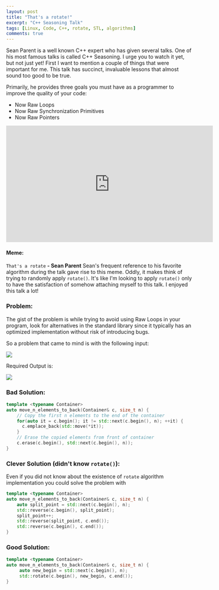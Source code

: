 ```yaml
---
layout: post
title: "That's a rotate!"
excerpt: "C++ Seasoning Talk"
tags: [Linux, Code, C++, rotate, STL, algorithms]
comments: true
---
```

Sean Parent is a well known C++ expert who has given several talks. One of his
most famous talks is called C++ Seasoning.
I urge you to watch it yet, but not just yet! First I want to mention a couple
of things that were important for me. This talk has succinct, invaluable
lessons that almost sound too good to be true.

Primarily, he provides three goals you must have as a programmer to improve the
quality of your code:
+ Now Raw Loops
+ Now Raw Synchronization Primitives
+ Now Raw Pointers

<iframe width="560" height="315" src="https://www.youtube.com/embed/qH6sSOr-yk8" frameborder="0" allow="accelerometer; autoplay; encrypted-media; gyroscope; picture-in-picture" allowfullscreen></iframe>


#### Meme:
``That's a rotate``
__- Sean Parent__
Sean's frequent reference to his favorite algorithm during the talk gave rise to
this meme. Oddly, it makes think of trying to randomly apply ``rotate()``. It's
like I'm looking to apply ``rotate()`` only to have the satisfaction of somehow
attaching myself to this talk. I enjoyed this talk a lot!

### Problem:
The gist of the problem is while trying to avoid using Raw Loops in your
program, look for alternatives in the standard library since it typically has an
optimized implementation without risk of introducing bugs.

So a problem that came to mind is with the following input:

![](https://media.geeksforgeeks.org/wp-content/uploads/simplearray.png)

Required Output is:

![](https://media.geeksforgeeks.org/wp-content/uploads/arrayRotation.png)

### Bad Solution:
```cpp
template <typename Container>
auto move_n_elements_to_back(Container& c, size_t n) {
    // Copy the first n elements to the end of the container
    for(auto it = c.begin(); it != std::next(c.begin(), n); ++it) {
      c.emplace_back(std::move(*it));
    }
    // Erase the copied elements from front of container
    c.erase(c.begin(), std::next(c.begin(), n));
}
```
### Clever Solution (didn't know ``rotate()``):
Even if you did not know about the existence of ``rotate`` algorithm
implementation you could solve the problem with
```cpp
template <typename Container>
auto move_n_elements_to_back(Container& c, size_t n) {
    auto split_point = std::next(c.begin(), n);
    std::reverse(c.begin(), split_point);
	split_point++;
	std::reverse(split_point, c.end());	
	std::reverse(c.begin(), c.end());	
}
```

### Good Solution:
```cpp
template <typename Container>
auto move_n_elements_to_back(Container& c, size_t n) {
     auto new_begin = std::next(c.begin(), n);
     std::rotate(c.begin(), new_begin, c.end());
}
```
